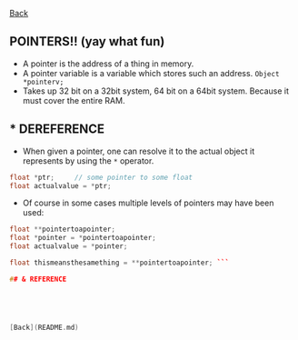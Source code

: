 [Back](README.md)

POINTERS!! (yay what fun)
-------------------------------------------------------
- A pointer is the address of a thing in memory.
- A pointer variable is a variable which stores such an address. ```Object *pointerv;```
- Takes up 32 bit on a 32bit system, 64 bit on a 64bit system. Because it must cover the entire RAM.

## * DEREFERENCE
- When given a pointer, one can resolve it to the actual object it represents by using the ```*``` operator.
```c++
float *ptr;     // some pointer to some float
float actualvalue = *ptr;
```

- Of course in some cases multiple levels of pointers may have been used:
```c++
float **pointertoapointer;
float *pointer = *pointertoapointer;
float actualvalue = *pointer;

float thismeansthesamething = **pointertoapointer; ```

## & REFERENCE





[Back](README.md)